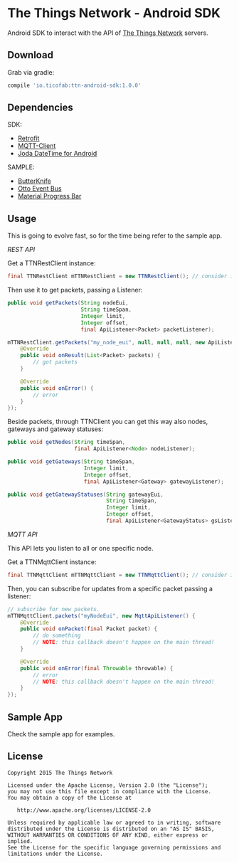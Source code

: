 The Things Network - Android SDK
=======

Android SDK to interact with the API of [The Things Network](http://thethingsnetwork.org) servers.


Download
--------

Grab via gradle:

```groovy
compile 'io.ticofab:ttn-android-sdk:1.0.0'
```

Dependencies
------------

SDK:

* [Retrofit](http://square.github.io/retrofit/)
* [MQTT-Client](https://github.com/fusesource/mqtt-client)
* [Joda DateTime for Android](https://github.com/dlew/joda-time-android)

SAMPLE:

* [ButterKnife](http://jakewharton.github.io/butterknife/)
* [Otto Event Bus](http://square.github.io/otto/)
* [Material Progress Bar](https://github.com/lsjwzh/MaterialLoadingProgressBar)

Usage
-----

This is going to evolve fast, so for the time being refer to the sample app.

*REST API*

Get a TTNRestClient instance:

```java
final TTNRestClient mTTNRestClient = new TTNRestClient(); // consider injection
```

Then use it to get packets, passing a Listener:

```java
public void getPackets(String nodeEui,
                       String timeSpan,
                       Integer limit,
                       Integer offset,
                       final ApiListener<Packet> packetListener);

mTTNRestClient.getPackets("my_node_eui", null, null, null, new ApiListener<Packet>() {
    @Override
    public void onResult(List<Packet> packets) {
        // got packets
    }

    @Override
    public void onError() {
        // error
    }
});
```
Beside packets, through TTNClient you can get this way also nodes, gateways and gateway statuses:

```java
public void getNodes(String timeSpan,
                     final ApiListener<Node> nodeListener);

public void getGateways(String timeSpan,
                        Integer limit,
                        Integer offset,
                        final ApiListener<Gateway> gatewayListener);

public void getGatewayStatuses(String gatewayEui,
                               String timeSpan,
                               Integer limit,
                               Integer offset,
                               final ApiListener<GatewayStatus> gsListener);
```

*MQTT API*

This API lets you listen to all or one specific node.

Get a TTNMqttClient instance:

```java
final TTNMqttClient mTTNMqttClient = new TTNMqttClient(); // consider injection
```

Then, you can subscribe for updates from a specific packet passing a listener:

```java
// subscribe for new packets.
mTTNMqttClient.packets("myNodeEui", new MqttApiListener() {
    @Override
    public void onPacket(final Packet packet) {
        // do something
        // NOTE: this callback doesn't happen on the main thread!
    }

    @Override
    public void onError(final Throwable throwable) {
        // error
        // NOTE: this callback doesn't happen on the main thread!
    }
});
```

Sample App
----------

Check the sample app for examples.

License
--------

    Copyright 2015 The Things Network

    Licensed under the Apache License, Version 2.0 (the "License");
    you may not use this file except in compliance with the License.
    You may obtain a copy of the License at

       http://www.apache.org/licenses/LICENSE-2.0

    Unless required by applicable law or agreed to in writing, software
    distributed under the License is distributed on an "AS IS" BASIS,
    WITHOUT WARRANTIES OR CONDITIONS OF ANY KIND, either express or implied.
    See the License for the specific language governing permissions and
    limitations under the License.

